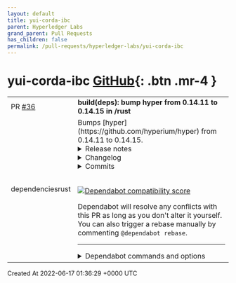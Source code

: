```yaml
---
layout: default
title: yui-corda-ibc
parent: Hyperledger Labs
grand_parent: Pull Requests
has_children: false
permalink: /pull-requests/hyperledger-labs/yui-corda-ibc
---
```


# yui-corda-ibc <span class="fs-3 right-align">[GitHub](https://github.com/hyperledger-labs/yui-corda-ibc){: .btn .mr-4 }</span>


<div>
    <table>
        <tr>
            <td>
                PR <a href="https://github.com/hyperledger-labs/yui-corda-ibc/pull/36" class=".btn">#36</a>
            </td>
            <td>
                <b>
                    build(deps): bump hyper from 0.14.11 to 0.14.15 in /rust
                </b>
            </td>
        </tr>
        <tr>
            <td>
                <span class="chip">dependencies</span><span class="chip">rust</span>
            </td>
            <td>
                Bumps [hyper](https://github.com/hyperium/hyper) from 0.14.11 to 0.14.15.
<details>
<summary>Release notes</summary>
<p><em>Sourced from <a href="https://github.com/hyperium/hyper/releases">hyper's releases</a>.</em></p>
<blockquote>
<h2>v0.14.15</h2>
<h2>Bug Fixes</h2>
<ul>
<li><strong>client:</strong> cancel blocking DNS lookup if <code>GaiFuture</code> is dropped (<a href="https://github.com/hyperium/hyper/commit/174b553d">174b553d</a>)</li>
</ul>
<h2>Features</h2>
<ul>
<li><strong>http1:</strong> add <code>http1_writev(bool)</code> options to Client and Server builders, to allow forcing vectored writes (<a href="https://github.com/hyperium/hyper/commit/80627141">80627141</a>)</li>
<li><strong>upgrade:</strong> allow http upgrades with any body type (<a href="https://github.com/hyperium/hyper/commit/ab469eb3c6cd5e7a035d734f3d21ff4d2d6a21ab">ab469eb3</a>)</li>
</ul>
<h2>New Contributors</h2>
<ul>
<li><a href="https://github.com/luqmana"><code>@​luqmana</code></a> made their first contribution in <a href="https://github-redirect.dependabot.com/hyperium/hyper/pull/2680">hyperium/hyper#2680</a></li>
<li><a href="https://github.com/whentze"><code>@​whentze</code></a> made their first contribution in <a href="https://github-redirect.dependabot.com/hyperium/hyper/pull/2688">hyperium/hyper#2688</a></li>
<li><a href="https://github.com/ahmedsobeh"><code>@​ahmedsobeh</code></a> made their first contribution in <a href="https://github-redirect.dependabot.com/hyperium/hyper/pull/2689">hyperium/hyper#2689</a></li>
</ul>
<h2>v0.14.14</h2>
<h2>Bug Fixes</h2>
<ul>
<li><strong>client:</strong>
<ul>
<li>make ResponseFuture implement Sync (<a href="https://github.com/hyperium/hyper/commit/bd6c35b98f9513f14ed9cecad933bc7fdb8635ea">bd6c35b9</a>)</li>
<li>remove ipv6 square brackets before resolving (<a href="https://github.com/hyperium/hyper/commit/910e02687df3245aae4bc519fb0bd7eb6a34db7d">910e0268</a>)</li>
</ul>
</li>
</ul>
<h2>Features</h2>
<ul>
<li><strong>http2:</strong> always include original h2 error on broken pipe (<a href="https://github.com/hyperium/hyper/commit/6169db250c932dd012d391389826cd34833077b4">6169db25</a>)</li>
<li><strong>server:</strong> Remove Send + Sync requirement for Body in with_graceful_shutdown (<a href="https://github.com/hyperium/hyper/commit/1d553e52c6953ea3b039f5c3f89d35cb56e2436a">1d553e52</a>)</li>
</ul>
<h2>v0.14.13</h2>
<h2>Bug Fixes</h2>
<ul>
<li><strong>client:</strong> don't reuse a connection while still flushing (<a href="https://github.com/hyperium/hyper/commit/c88011da4ed5b5ca9107c4a2339a7ab054c5f27f">c88011da</a>)</li>
<li><strong>server:</strong> convert panic to error if Connection::without_shutdown called on HTTP/2 conn (<a href="https://github.com/hyperium/hyper/commit/ea3e228287e714b97aa44c840a487abd3a915e15">ea3e2282</a>)</li>
</ul>
<h2>Features</h2>
<ul>
<li><strong>ffi:</strong> add hyper_request_set_uri_parts (<a href="https://github.com/hyperium/hyper/commit/a54689b921ca16dd0f29b3f4a74feae60218db34">a54689b9</a>)</li>
<li><strong>lib:</strong>
<ul>
<li>Export more things with Cargo features (server, !http1, !http2) (<a href="https://github.com/hyperium/hyper/commit/0a4b56acb82ef41a3336f482b240c67c784c434f">0a4b56ac</a>)</li>
<li>Export rt module independently of Cargo features (<a href="https://github.com/hyperium/hyper/commit/cf6f62c71eda3b3a8732d86387e4ed8711cf9a86">cf6f62c7</a>)</li>
</ul>
</li>
</ul>
<h2>v0.14.12</h2>
<h2>Bug Fixes</h2>
<ul>
<li><strong>ffi:</strong> on_informational callback had no headers (<a href="https://github.com/hyperium/hyper/commit/39b6d01aa0e520077bb25e16811f5ece00a224d6">39b6d01a</a>)</li>
<li><strong>http1:</strong> apply header title case for consecutive dashes (<a href="https://github-redirect.dependabot.com/hyperium/hyper/issues/2613">#2613</a>) (<a href="https://github.com/hyperium/hyper/commit/684f2fa76d44fa2b1b063ad0443a1b0d16dfad0e">684f2fa7</a>)</li>
<li><strong>http2:</strong> improve errors emitted by HTTP2 <code>Upgraded</code> stream shutdown (<a href="https://github-redirect.dependabot.com/hyperium/hyper/issues/2622">#2622</a>) (<a href="https://github.com/hyperium/hyper/commit/be08648e8298cdb13e9879ee761a73f827268962">be08648e</a>)</li>
</ul>
<!-- raw HTML omitted -->
</blockquote>
<p>... (truncated)</p>
</details>
<details>
<summary>Changelog</summary>
<p><em>Sourced from <a href="https://github.com/hyperium/hyper/blob/master/CHANGELOG.md">hyper's changelog</a>.</em></p>
<blockquote>
<h3>v0.14.15 (2021-11-16)</h3>
<h4>Bug Fixes</h4>
<ul>
<li><strong>client:</strong> cancel blocking DNS lookup if <code>GaiFuture</code> is dropped (<a href="https://github.com/hyperium/hyper/commit/174b553d">174b553d</a></li>
</ul>
<h4>Features</h4>
<ul>
<li><strong>http1:</strong> add <code>http1_writev(bool)</code> options to Client and Server builders, to allow forcing vectored writes (<a href="https://github.com/hyperium/hyper/commit/80627141">80627141</a>)</li>
<li><strong>upgrade:</strong> allow http upgrades with any body type (<a href="https://github.com/hyperium/hyper/commit/ab469eb3c6cd5e7a035d734f3d21ff4d2d6a21ab">ab469eb3</a>)</li>
</ul>
<h3>v0.14.14 (2021-10-22)</h3>
<h4>Bug Fixes</h4>
<ul>
<li><strong>client:</strong>
<ul>
<li>make ResponseFuture implement Sync (<a href="https://github.com/hyperium/hyper/commit/bd6c35b98f9513f14ed9cecad933bc7fdb8635ea">bd6c35b9</a>)</li>
<li>remove ipv6 square brackets before resolving (<a href="https://github.com/hyperium/hyper/commit/910e02687df3245aae4bc519fb0bd7eb6a34db7d">910e0268</a>)</li>
</ul>
</li>
</ul>
<h4>Features</h4>
<ul>
<li><strong>h2:</strong> always include original h2 error on broken pipe (<a href="https://github.com/hyperium/hyper/commit/6169db250c932dd012d391389826cd34833077b4">6169db25</a>)</li>
<li><strong>server:</strong> Remove Send + Sync requirement for Body in with_graceful_shutdown (<a href="https://github.com/hyperium/hyper/commit/1d553e52c6953ea3b039f5c3f89d35cb56e2436a">1d553e52</a>)</li>
</ul>
<h3>v0.14.13 (2021-09-16)</h3>
<h4>Bug Fixes</h4>
<ul>
<li><strong>client:</strong> don't reuse a connection while still flushing (<a href="https://github.com/hyperium/hyper/commit/c88011da4ed5b5ca9107c4a2339a7ab054c5f27f">c88011da</a>)</li>
<li><strong>server:</strong> convert panic to error if Connection::without_shutdown called on HTTP/2 conn (<a href="https://github.com/hyperium/hyper/commit/ea3e228287e714b97aa44c840a487abd3a915e15">ea3e2282</a>)</li>
</ul>
<h4>Features</h4>
<ul>
<li><strong>ffi:</strong> add hyper_request_set_uri_parts (<a href="https://github.com/hyperium/hyper/commit/a54689b921ca16dd0f29b3f4a74feae60218db34">a54689b9</a>)</li>
<li><strong>lib:</strong>
<ul>
<li>Export more things with Cargo features (server, !http1, !http2) (<a href="https://github.com/hyperium/hyper/commit/0a4b56acb82ef41a3336f482b240c67c784c434f">0a4b56ac</a>)</li>
<li>Export rt module independently of Cargo features (<a href="https://github.com/hyperium/hyper/commit/cf6f62c71eda3b3a8732d86387e4ed8711cf9a86">cf6f62c7</a>)</li>
</ul>
</li>
</ul>
<h3>v0.14.12 (2021-08-24)</h3>
<h4>Bug Fixes</h4>
<!-- raw HTML omitted -->
</blockquote>
<p>... (truncated)</p>
</details>
<details>
<summary>Commits</summary>
<ul>
<li><a href="https://github.com/hyperium/hyper/commit/d0b1d9ed3a10013ab356bc7d9b283e179857a672"><code>d0b1d9e</code></a> v0.14.15</li>
<li><a href="https://github.com/hyperium/hyper/commit/a1502e1067d28b5fc1883e48ac7daacf2fbe4b9e"><code>a1502e1</code></a> docs(http1): clarify HTTP1 preserve case option</li>
<li><a href="https://github.com/hyperium/hyper/commit/a12db28542e2ecd6f67459b4777a24cb71b9bdc8"><code>a12db28</code></a> docs(upgrade): add module documentation for HTTP upgrades</li>
<li><a href="https://github.com/hyperium/hyper/commit/7f5e853dd86b641aa9927f02105bf130d8aaaca3"><code>7f5e853</code></a> refactor(benches): make benchmark names more consistent</li>
<li><a href="https://github.com/hyperium/hyper/commit/174b553d2d877a332090b0df43375e7edb685671"><code>174b553</code></a> fit(client): cancel blocking DNS lookup if GaiFuture dropped (<a href="https://github-redirect.dependabot.com/hyperium/hyper/issues/2689">#2689</a>)</li>
<li><a href="https://github.com/hyperium/hyper/commit/913be88f7155ea4695c7f8098d968bf1f340f8be"><code>913be88</code></a> docs(client): fix missing feature attrs in another doctest</li>
<li><a href="https://github.com/hyperium/hyper/commit/3221f573d2dc6162dcf12f02ee68e4c4cbaf149d"><code>3221f57</code></a> docs(body) fix doctest failing due to missing features</li>
<li><a href="https://github.com/hyperium/hyper/commit/80627141ede3cdaf37b833ee91d08be0af0f5c84"><code>8062714</code></a> feat(http1): Add <code>http1_writev(bool)</code> to client and server Builders</li>
<li><a href="https://github.com/hyperium/hyper/commit/ab469eb3c6cd5e7a035d734f3d21ff4d2d6a21ab"><code>ab469eb</code></a> feat(upgrade): allow http upgrades with any body type</li>
<li><a href="https://github.com/hyperium/hyper/commit/b5022f3854d1f9ed3e76233dd63f319efc3b8f47"><code>b5022f3</code></a> v0.14.14</li>
<li>Additional commits viewable in <a href="https://github.com/hyperium/hyper/compare/v0.14.11...v0.14.15">compare view</a></li>
</ul>
</details>
<br />


[![Dependabot compatibility score](https://dependabot-badges.githubapp.com/badges/compatibility_score?dependency-name=hyper&package-manager=cargo&previous-version=0.14.11&new-version=0.14.15)](https://docs.github.com/en/github/managing-security-vulnerabilities/about-dependabot-security-updates#about-compatibility-scores)

Dependabot will resolve any conflicts with this PR as long as you don't alter it yourself. You can also trigger a rebase manually by commenting `@dependabot rebase`.

[//]: # (dependabot-automerge-start)
[//]: # (dependabot-automerge-end)

---

<details>
<summary>Dependabot commands and options</summary>
<br />

You can trigger Dependabot actions by commenting on this PR:
- `@dependabot rebase` will rebase this PR
- `@dependabot recreate` will recreate this PR, overwriting any edits that have been made to it
- `@dependabot merge` will merge this PR after your CI passes on it
- `@dependabot squash and merge` will squash and merge this PR after your CI passes on it
- `@dependabot cancel merge` will cancel a previously requested merge and block automerging
- `@dependabot reopen` will reopen this PR if it is closed
- `@dependabot close` will close this PR and stop Dependabot recreating it. You can achieve the same result by closing it manually
- `@dependabot ignore this major version` will close this PR and stop Dependabot creating any more for this major version (unless you reopen the PR or upgrade to it yourself)
- `@dependabot ignore this minor version` will close this PR and stop Dependabot creating any more for this minor version (unless you reopen the PR or upgrade to it yourself)
- `@dependabot ignore this dependency` will close this PR and stop Dependabot creating any more for this dependency (unless you reopen the PR or upgrade to it yourself)
- `@dependabot use these labels` will set the current labels as the default for future PRs for this repo and language
- `@dependabot use these reviewers` will set the current reviewers as the default for future PRs for this repo and language
- `@dependabot use these assignees` will set the current assignees as the default for future PRs for this repo and language
- `@dependabot use this milestone` will set the current milestone as the default for future PRs for this repo and language

You can disable automated security fix PRs for this repo from the [Security Alerts page](https://github.com/hyperledger-labs/yui-corda-ibc/network/alerts).

</details>
            </td>
        </tr>
    </table>
    <div class="right-align">
        Created At 2022-06-17 01:36:29 +0000 UTC
    </div>
</div>

